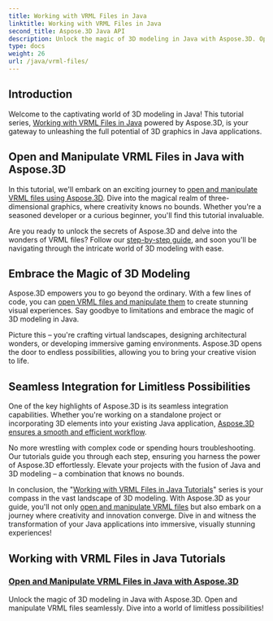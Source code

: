 ```yaml
---
title: Working with VRML Files in Java
linktitle: Working with VRML Files in Java
second_title: Aspose.3D Java API
description: Unlock the magic of 3D modeling in Java with Aspose.3D. Open and manipulate VRML files seamlessly. Dive into a world of limitless possibilities!
type: docs
weight: 26
url: /java/vrml-files/
---
```

## Introduction

Welcome to the captivating world of 3D modeling in Java! This tutorial series, [Working with VRML Files in Java](./open-vrml-files-java/) powered by Aspose.3D, is your gateway to unleashing the full potential of 3D graphics in Java applications.

## Open and Manipulate VRML Files in Java with Aspose.3D
In this tutorial, we'll embark on an exciting journey to [open and manipulate VRML files using Aspose.3D](./open-vrml-files-java/). Dive into the magical realm of three-dimensional graphics, where creativity knows no bounds. Whether you're a seasoned developer or a curious beginner, you'll find this tutorial invaluable.

Are you ready to unlock the secrets of Aspose.3D and delve into the wonders of VRML files? Follow our [step-by-step guide](./open-vrml-files-java/), and soon you'll be navigating through the intricate world of 3D modeling with ease.

## Embrace the Magic of 3D Modeling
Aspose.3D empowers you to go beyond the ordinary. With a few lines of code, you can [open VRML files and manipulate them](./open-vrml-files-java/) to create stunning visual experiences. Say goodbye to limitations and embrace the magic of 3D modeling in Java.

Picture this – you're crafting virtual landscapes, designing architectural wonders, or developing immersive gaming environments. Aspose.3D opens the door to endless possibilities, allowing you to bring your creative vision to life.

## Seamless Integration for Limitless Possibilities
One of the key highlights of Aspose.3D is its seamless integration capabilities. Whether you're working on a standalone project or incorporating 3D elements into your existing Java application, [Aspose.3D ensures a smooth and efficient workflow](./open-vrml-files-java/).

No more wrestling with complex code or spending hours troubleshooting. Our tutorials guide you through each step, ensuring you harness the power of Aspose.3D effortlessly. Elevate your projects with the fusion of Java and 3D modeling – a combination that knows no bounds.

In conclusion, the "[Working with VRML Files in Java Tutorials](./open-vrml-files-java/)" series is your compass in the vast landscape of 3D modeling. With Aspose.3D as your guide, you'll not only [open and manipulate VRML files](./open-vrml-files-java/) but also embark on a journey where creativity and innovation converge. Dive in and witness the transformation of your Java applications into immersive, visually stunning experiences!
## Working with VRML Files in Java Tutorials
### [Open and Manipulate VRML Files in Java with Aspose.3D](./open-vrml-files-java/)
Unlock the magic of 3D modeling in Java with Aspose.3D. Open and manipulate VRML files seamlessly. Dive into a world of limitless possibilities!